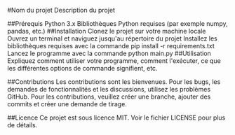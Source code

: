 #Nom du projet
Description du projet

##Prérequis
Python 3.x
Bibliothèques Python requises (par exemple numpy, pandas, etc.)
##Installation
Clonez le projet sur votre machine locale
Ouvrez un terminal et naviguez jusqu'au répertoire du projet
Installez les bibliothèques requises avec la commande pip install -r requirements.txt
Lancez le programme avec la commande python main.py
##Utilisation
Expliquez comment utiliser votre programme, comment l'exécuter, ce que les différentes options de commande signifient, etc.

##Contributions
Les contributions sont les bienvenues. Pour les bugs, les demandes de fonctionnalités et les discussions, utilisez les problèmes GitHub. Pour les contributions, veuillez créer une branche, ajouter des commits et créer une demande de tirage.

##Licence
Ce projet est sous licence MIT. Voir le fichier LICENSE pour plus de détails.
